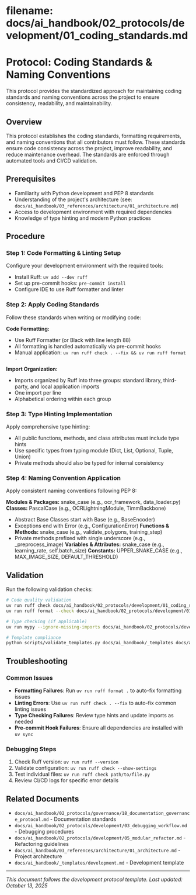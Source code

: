 # **filename: docs/ai_handbook/02_protocols/development/01_coding_standards.md**
<!-- ai_cue:priority=high -->
<!-- ai_cue:use_when=code_changes,standards,development -->

# **Protocol: Coding Standards & Naming Conventions**

This protocol provides the standardized approach for maintaining coding standards and naming conventions across the project to ensure consistency, readability, and maintainability.

## **Overview**

This protocol establishes the coding standards, formatting requirements, and naming conventions that all contributors must follow. These standards ensure code consistency across the project, improve readability, and reduce maintenance overhead. The standards are enforced through automated tools and CI/CD validation.

## **Prerequisites**

- Familiarity with Python development and PEP 8 standards
- Understanding of the project's architecture (see: `docs/ai_handbook/03_references/architecture/01_architecture.md`)
- Access to development environment with required dependencies
- Knowledge of type hinting and modern Python practices

## **Procedure**

### **Step 1: Code Formatting & Linting Setup**
Configure your development environment with the required tools:
- Install Ruff: `uv add --dev ruff`
- Set up pre-commit hooks: `pre-commit install`
- Configure IDE to use Ruff formatter and linter

### **Step 2: Apply Coding Standards**
Follow these standards when writing or modifying code:

**Code Formatting:**
- Use Ruff Formatter (or Black with line length 88)
- All formatting is handled automatically via pre-commit hooks
- Manual application: `uv run ruff check . --fix && uv run ruff format .`

**Import Organization:**
- Imports organized by Ruff into three groups: standard library, third-party, and local application imports
- One import per line
- Alphabetical ordering within each group

### **Step 3: Type Hinting Implementation**
Apply comprehensive type hinting:
- All public functions, methods, and class attributes must include type hints
- Use specific types from typing module (Dict, List, Optional, Tuple, Union)
- Private methods should also be typed for internal consistency

### **Step 4: Naming Convention Application**
Apply consistent naming conventions following PEP 8:

**Modules & Packages:** snake_case (e.g., ocr_framework, data_loader.py)
**Classes:** PascalCase (e.g., OCRLightningModule, TimmBackbone)
- Abstract Base Classes start with Base (e.g., BaseEncoder)
- Exceptions end with Error (e.g., ConfigurationError)
**Functions & Methods:** snake_case (e.g., validate_polygons, training_step)
- Private methods prefixed with single underscore (e.g., _preprocess_image)
**Variables & Attributes:** snake_case (e.g., learning_rate, self.batch_size)
**Constants:** UPPER_SNAKE_CASE (e.g., MAX_IMAGE_SIZE, DEFAULT_THRESHOLD)

## **Validation**

Run the following validation checks:

```bash
# Code quality validation
uv run ruff check docs/ai_handbook/02_protocols/development/01_coding_standards.md
uv run ruff format --check docs/ai_handbook/02_protocols/development/01_coding_standards.md

# Type checking (if applicable)
uv run mypy --ignore-missing-imports docs/ai_handbook/02_protocols/development/01_coding_standards.md

# Template compliance
python scripts/validate_templates.py docs/ai_handbook/_templates docs/ai_handbook
```

## **Troubleshooting**

### **Common Issues**
- **Formatting Failures**: Run `uv run ruff format .` to auto-fix formatting issues
- **Linting Errors**: Use `uv run ruff check . --fix` to auto-fix common linting issues
- **Type Checking Failures**: Review type hints and update imports as needed
- **Pre-commit Hook Failures**: Ensure all dependencies are installed with `uv sync`

### **Debugging Steps**
1. Check Ruff version: `uv run ruff --version`
2. Validate configuration: `uv run ruff check --show-settings`
3. Test individual files: `uv run ruff check path/to/file.py`
4. Review CI/CD logs for specific error details

## **Related Documents**

- `docs/ai_handbook/02_protocols/governance/18_documentation_governance_protocol.md` - Documentation standards
- `docs/ai_handbook/02_protocols/development/03_debugging_workflow.md` - Debugging procedures
- `docs/ai_handbook/02_protocols/development/05_modular_refactor.md` - Refactoring guidelines
- `docs/ai_handbook/03_references/architecture/01_architecture.md` - Project architecture
- `docs/ai_handbook/_templates/development.md` - Development template

---

*This document follows the development protocol template. Last updated: October 13, 2025*
